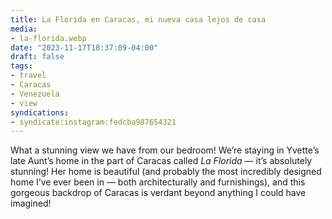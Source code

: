```yaml
---
title: La Florida en Caracas, mi nueva casa lejos de casa
media:
- la-florida.webp
date: "2023-11-17T18:37:09-04:00"
draft: false
tags:
- travel
- Caracas
- Venezuela
- view
syndications:
- syndicate:instagram:fedcba987654321
---
```


What a stunning view we have from our bedroom! We’re staying in Yvette’s late Aunt’s home in the part of Caracas called _La Florida_ — it’s absolutely stunning! Her home is beautiful (and probably the most incredibly designed home I’ve ever been in — both architecturally and furnishings), and this gorgeous backdrop of Caracas is verdant beyond anything I could have imagined!
